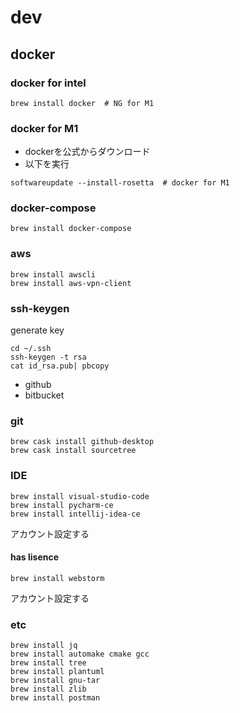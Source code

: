 # dev

## docker

### docker for intel

```
brew install docker  # NG for M1
```

### docker for M1

* dockerを公式からダウンロード
* 以下を実行

```
softwareupdate --install-rosetta  # docker for M1
```

### docker-compose

```
brew install docker-compose
```

### aws

```
brew install awscli
brew install aws-vpn-client
```

### ssh-keygen

generate key

```
cd ~/.ssh
ssh-keygen -t rsa
cat id_rsa.pub| pbcopy
```

* github
* bitbucket

### git

```
brew cask install github-desktop
brew cask install sourcetree
```


### IDE

```
brew install visual-studio-code
brew install pycharm-ce
brew install intellij-idea-ce
```

アカウント設定する

#### has lisence

```
brew install webstorm
```

アカウント設定する

### etc

```
brew install jq
brew install automake cmake gcc
brew install tree
brew install plantuml
brew install gnu-tar
brew install zlib
brew install postman
```

